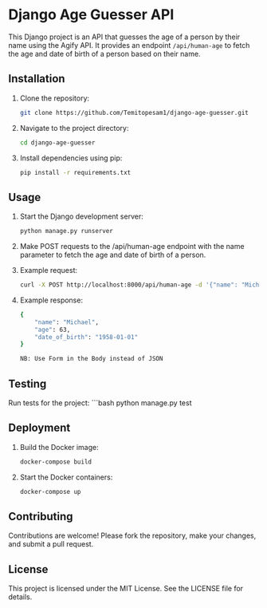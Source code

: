 # Django Age Guesser API

This Django project is an API that guesses the age of a person by their name using the Agify API. It provides an endpoint `/api/human-age` to fetch the age and date of birth of a person based on their name.

## Installation

1. Clone the repository:

   ```bash
   git clone https://github.com/Temitopesam1/django-age-guesser.git

2. Navigate to the project directory:
    ```bash
    cd django-age-guesser

3. Install dependencies using pip:
    ```bash
    pip install -r requirements.txt

## Usage

1. Start the Django development server:
    ```bash
    python manage.py runserver

2. Make POST requests to the /api/human-age endpoint with the name parameter to fetch the age and date of birth of a person.

1. Example request:
    ```bash
    curl -X POST http://localhost:8000/api/human-age -d '{"name": "Michael"}' -H 'Content-Type: application/json'

2. Example response:
    ```bash
    {
        "name": "Michael",
        "age": 63,
        "date_of_birth": "1958-01-01"
    }

    NB: Use Form in the Body instead of JSON

## Testing

Run tests for the project:
    ```bash
    python manage.py test

## Deployment

1. Build the Docker image:
    ```bash
    docker-compose build

2. Start the Docker containers:
    ```bash
    docker-compose up

## Contributing

Contributions are welcome! Please fork the repository, make your changes, and submit a pull request.

## License

This project is licensed under the MIT License. See the LICENSE file for details.
